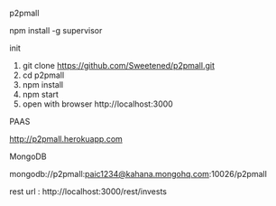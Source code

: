 p2pmall

npm install -g supervisor

init

1. git clone https://github.com/Sweetened/p2pmall.git
2. cd p2pmall
3. npm install
4. npm start
5. open with browser http://localhost:3000


PAAS

http://p2pmall.herokuapp.com

MongoDB

mongodb://p2pmall:paic1234@kahana.mongohq.com:10026/p2pmall

rest url : http://localhost:3000/rest/invests
